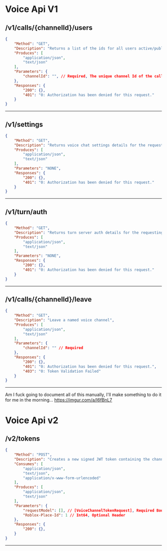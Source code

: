 # Voice Api V1

## /v1/calls/{channelId}/users

```json
{
    "Method": "GET",
    "Description": "Returns a list of the ids for all users active/publishing in a call (except for the user making the request)",
    "Produces": [
        "application/json",
        "text/json"
    ],
    "Parameters": {
        "channelId": "", // Required, The unique channel Id of the call
    },
    "Responses": {
        "200": {},
        "401": "0: Authorization has been denied for this request."
    }
}
```
<hr>

## /v1/settings

```json
{
    "Method": "GET",
    "Description": "Returns voice chat settings details for the requesting user",
    "Produces": [
        "application/json",
        "text/json"
    ],
    "Parameters": "NONE",
    "Responses": {
        "200": {},
        "401": "0: Authorization has been denied for this request."
    }
}
```
<hr>

## /v1/turn/auth

```json
{
    "Method": "GET",
    "Description": "Returns turn server auth details for the requesting user",
    "Produces": [
        "application/json",
        "text/json"
    ],
    "Parameters": "NONE",
    "Responses": {
        "200": {},
        "401": "0: Authorization has been denied for this request."
    }
}
```
<hr>

## /v1/calls/{channelId}/leave

```json
{
    "Method": "GET",
    "Description": "Leave a named voice channel",
    "Produces": [
        "application/json",
        "text/json"
    ],
    "Parameters": {
        "channelId": "" // Required
    },
    "Responses": {
        "200": {},
        "401": "0: Authorization has been denied for this request.",
        "403": "0: Token Validation Failed"
    }
}
```
<hr>

Am I fuck going to document all of this manually, I'll make something to do it for me in the morning... https://imgur.com/a/I6fBnL7

# Voice Api v2

## /v2/tokens

```json
{
    "Method": "POST",
    "Description": "Creates a new signed JWT token containing the channel and user details from the request.",
    "Consumes": [
        "application/json",
        "text/json",
        "application/x-www-form-urlencoded"
    ],
    "Produces": [
        "application/json",
        "text/json"
    ],
    "Parameters": {
        "requestModel": [], // [VoiceChannelTokenRequest], Required Body
        "Roblox-Place-Id": 1 // Int64, Optional Header
    },
    "Responses": {
        "200": {},
    }
}
```
<hr>